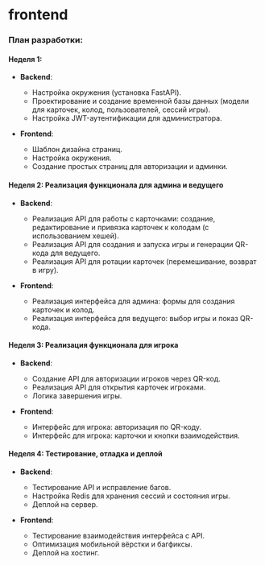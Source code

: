 # frontend

### План разработки:

#### **Неделя 1:**
- **Backend**:
  - Настройка окружения (установка FastAPI).
  - Проектирование и создание временной базы данных (модели для карточек, колод, пользователей, сессий игры).
  - Настройка JWT-аутентификации для администратора.

- **Frontend**:
  - Шаблон дизайна страниц.
  - Настройка окружения.
  - Создание простых страниц для авторизации и админки.

#### **Неделя 2: Реализация функционала для админа и ведущего**
- **Backend**:
  - Реализация API для работы с карточками: создание, редактирование и привязка карточек к колодам (с использованием хешей).
  - Реализация API для создания и запуска игры и генерации QR-кода для ведущего.
  - Реализация API для ротации карточек (перемешивание, возврат в игру).

- **Frontend**:
  - Реализация интерфейса для админа: формы для создания карточек и колод.
  - Реализация интерфейса для ведущего: выбор игры и показ QR-кода.

#### **Неделя 3: Реализация функционала для игрока**
- **Backend**:
  - Создание API для авторизации игроков через QR-код.
  - Реализация API для открытия карточек игроками.
  - Логика завершения игры.

- **Frontend**:
  - Интерфейс для игрока: авторизация по QR-коду.
  - Интерфейс для игрока: карточки и кнопки взаимодействия.

#### **Неделя 4: Тестирование, отладка и деплой**
- **Backend**:
  - Тестирование API и исправление багов.
  - Настройка Redis для хранения сессий и состояния игры.
  - Деплой на сервер.

- **Frontend**:
  - Тестирование взаимодействия интерфейса с API.
  - Оптимизация мобильной вёрстки и багфиксы.
  - Деплой на хостинг.

